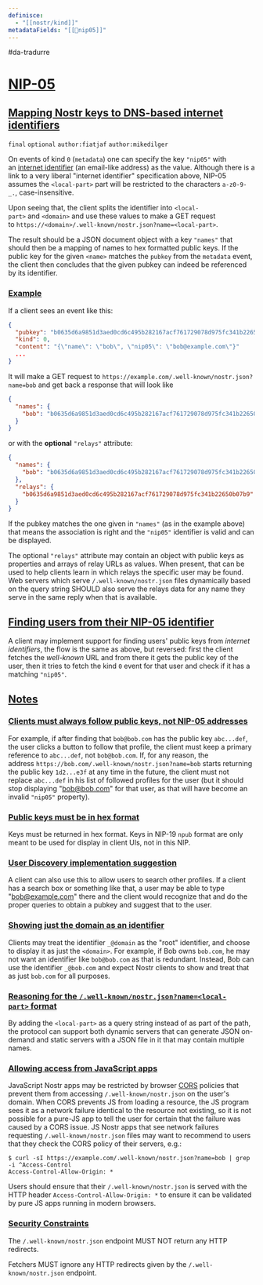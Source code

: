 ```yaml
---
definisce:
  - "[[nostr/kind]]"
metadataFields: "[[💾nip05]]"
---
```


#da-tradurre
# [NIP-05](https://github.com/nostr-protocol/nips/blob/master/05.md#nip-05)

## [Mapping Nostr keys to DNS-based internet identifiers](https://github.com/nostr-protocol/nips/blob/master/05.md#mapping-nostr-keys-to-dns-based-internet-identifiers)

`final` `optional` `author:fiatjaf` `author:mikedilger`

On events of kind `0` (`metadata`) one can specify the key `"nip05"` with an [internet identifier](https://datatracker.ietf.org/doc/html/rfc5322#section-3.4.1) (an email-like address) as the value. Although there is a link to a very liberal "internet identifier" specification above, NIP-05 assumes the `<local-part>` part will be restricted to the characters `a-z0-9-_.`, case-insensitive.

Upon seeing that, the client splits the identifier into `<local-part>` and `<domain>` and use these values to make a GET request to `https://<domain>/.well-known/nostr.json?name=<local-part>`.

The result should be a JSON document object with a key `"names"` that should then be a mapping of names to hex formatted public keys. If the public key for the given `<name>` matches the `pubkey` from the `metadata` event, the client then concludes that the given pubkey can indeed be referenced by its identifier.

### [Example](https://github.com/nostr-protocol/nips/blob/master/05.md#example)

If a client sees an event like this:

```json
{
  "pubkey": "b0635d6a9851d3aed0cd6c495b282167acf761729078d975fc341b22650b07b9",
  "kind": 0,
  "content": "{\"name\": \"bob\", \"nip05\": \"bob@example.com\"}"
  ...
}
```

It will make a GET request to `https://example.com/.well-known/nostr.json?name=bob` and get back a response that will look like

```json
{
  "names": {
    "bob": "b0635d6a9851d3aed0cd6c495b282167acf761729078d975fc341b22650b07b9"
  }
}
```

or with the **optional** `"relays"` attribute:

```json
{
  "names": {
    "bob": "b0635d6a9851d3aed0cd6c495b282167acf761729078d975fc341b22650b07b9"
  },
  "relays": {
    "b0635d6a9851d3aed0cd6c495b282167acf761729078d975fc341b22650b07b9": [ "wss://relay.example.com", "wss://relay2.example.com" ]
  }
}
```

If the pubkey matches the one given in `"names"` (as in the example above) that means the association is right and the `"nip05"` identifier is valid and can be displayed.

The optional `"relays"` attribute may contain an object with public keys as properties and arrays of relay URLs as values. When present, that can be used to help clients learn in which relays the specific user may be found. Web servers which serve `/.well-known/nostr.json` files dynamically based on the query string SHOULD also serve the relays data for any name they serve in the same reply when that is available.

## [Finding users from their NIP-05 identifier](https://github.com/nostr-protocol/nips/blob/master/05.md#finding-users-from-their-nip-05-identifier)

A client may implement support for finding users' public keys from _internet identifiers_, the flow is the same as above, but reversed: first the client fetches the _well-known_ URL and from there it gets the public key of the user, then it tries to fetch the kind `0` event for that user and check if it has a matching `"nip05"`.

## [Notes](https://github.com/nostr-protocol/nips/blob/master/05.md#notes)

### [Clients must always follow public keys, not NIP-05 addresses](https://github.com/nostr-protocol/nips/blob/master/05.md#clients-must-always-follow-public-keys-not-nip-05-addresses)

For example, if after finding that `bob@bob.com` has the public key `abc...def`, the user clicks a button to follow that profile, the client must keep a primary reference to `abc...def`, not `bob@bob.com`. If, for any reason, the address `https://bob.com/.well-known/nostr.json?name=bob` starts returning the public key `1d2...e3f` at any time in the future, the client must not replace `abc...def` in his list of followed profiles for the user (but it should stop displaying "[bob@bob.com](mailto:bob@bob.com)" for that user, as that will have become an invalid `"nip05"` property).

### [Public keys must be in hex format](https://github.com/nostr-protocol/nips/blob/master/05.md#public-keys-must-be-in-hex-format)

Keys must be returned in hex format. Keys in NIP-19 `npub` format are only meant to be used for display in client UIs, not in this NIP.

### [User Discovery implementation suggestion](https://github.com/nostr-protocol/nips/blob/master/05.md#user-discovery-implementation-suggestion)

A client can also use this to allow users to search other profiles. If a client has a search box or something like that, a user may be able to type "[bob@example.com](mailto:bob@example.com)" there and the client would recognize that and do the proper queries to obtain a pubkey and suggest that to the user.

### [Showing just the domain as an identifier](https://github.com/nostr-protocol/nips/blob/master/05.md#showing-just-the-domain-as-an-identifier)

Clients may treat the identifier `_@domain` as the "root" identifier, and choose to display it as just the `<domain>`. For example, if Bob owns `bob.com`, he may not want an identifier like `bob@bob.com` as that is redundant. Instead, Bob can use the identifier `_@bob.com` and expect Nostr clients to show and treat that as just `bob.com` for all purposes.

### [Reasoning for the `/.well-known/nostr.json?name=<local-part>` format](https://github.com/nostr-protocol/nips/blob/master/05.md#reasoning-for-the-well-knownnostrjsonnamelocal-part-format)

By adding the `<local-part>` as a query string instead of as part of the path, the protocol can support both dynamic servers that can generate JSON on-demand and static servers with a JSON file in it that may contain multiple names.

### [Allowing access from JavaScript apps](https://github.com/nostr-protocol/nips/blob/master/05.md#allowing-access-from-javascript-apps)

JavaScript Nostr apps may be restricted by browser [CORS](https://developer.mozilla.org/en-US/docs/Web/HTTP/CORS) policies that prevent them from accessing `/.well-known/nostr.json` on the user's domain. When CORS prevents JS from loading a resource, the JS program sees it as a network failure identical to the resource not existing, so it is not possible for a pure-JS app to tell the user for certain that the failure was caused by a CORS issue. JS Nostr apps that see network failures requesting `/.well-known/nostr.json` files may want to recommend to users that they check the CORS policy of their servers, e.g.:

```shell
$ curl -sI https://example.com/.well-known/nostr.json?name=bob | grep -i ^Access-Control
Access-Control-Allow-Origin: *
```

Users should ensure that their `/.well-known/nostr.json` is served with the HTTP header `Access-Control-Allow-Origin: *` to ensure it can be validated by pure JS apps running in modern browsers.

### [Security Constraints](https://github.com/nostr-protocol/nips/blob/master/05.md#security-constraints)

The `/.well-known/nostr.json` endpoint MUST NOT return any HTTP redirects.

Fetchers MUST ignore any HTTP redirects given by the `/.well-known/nostr.json` endpoint.